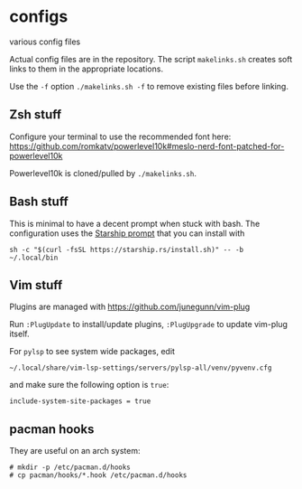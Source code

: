 # configs
various config files

Actual config files are in the repository. The script `makelinks.sh` creates
soft links to them in the appropriate locations.

Use the `-f` option `./makelinks.sh -f` to remove existing files before
linking.

## Zsh stuff

Configure your terminal to use the recommended font here:
https://github.com/romkatv/powerlevel10k#meslo-nerd-font-patched-for-powerlevel10k

Powerlevel10k is cloned/pulled by `./makelinks.sh`.

## Bash stuff

This is minimal to have a decent prompt when stuck with bash. The configuration
uses the [Starship prompt](https://starship.rs/) that you can install with

```shell
sh -c "$(curl -fsSL https://starship.rs/install.sh)" -- -b ~/.local/bin
```

## Vim stuff

Plugins are managed with https://github.com/junegunn/vim-plug

Run `:PlugUpdate` to install/update plugins, `:PlugUpgrade` to update vim-plug
itself.

For `pylsp` to see system wide packages, edit

```shell
~/.local/share/vim-lsp-settings/servers/pylsp-all/venv/pyvenv.cfg
```

and make sure the following option is `true`:

```text
include-system-site-packages = true
```

## pacman hooks

They are useful on an arch system:

```shell
# mkdir -p /etc/pacman.d/hooks
# cp pacman/hooks/*.hook /etc/pacman.d/hooks
```
